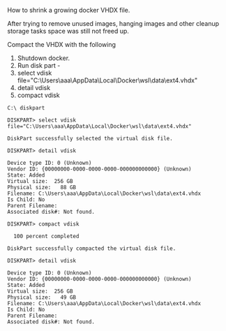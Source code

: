 

How to shrink a growing docker VHDX file.

After trying to remove unused images, hanging images and other cleanup storage tasks space was still not freed up.

Compact the VHDX with the following

1. Shutdown docker.
2. Run disk part - 
3.   select vdisk file="C:\Users\aaa\AppData\Local\Docker\wsl\data\ext4.vhdx"
4.   detail vdisk
5.   compact vdisk

```
C:\ diskpart

DISKPART> select vdisk file="C:\Users\aaa\AppData\Local\Docker\wsl\data\ext4.vhdx"

DiskPart successfully selected the virtual disk file.

DISKPART> detail vdisk

Device type ID: 0 (Unknown)
Vendor ID: {00000000-0000-0000-0000-000000000000} (Unknown)
State: Added
Virtual size:  256 GB
Physical size:   88 GB
Filename: C:\Users\aaa\AppData\Local\Docker\wsl\data\ext4.vhdx
Is Child: No
Parent Filename:
Associated disk#: Not found.

DISKPART> compact vdisk

  100 percent completed

DiskPart successfully compacted the virtual disk file.

DISKPART> detail vdisk

Device type ID: 0 (Unknown)
Vendor ID: {00000000-0000-0000-0000-000000000000} (Unknown)
State: Added
Virtual size:  256 GB
Physical size:   49 GB
Filename: C:\Users\aaa\AppData\Local\Docker\wsl\data\ext4.vhdx
Is Child: No
Parent Filename:
Associated disk#: Not found.
```
